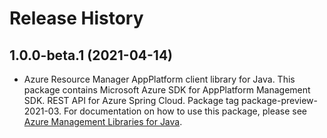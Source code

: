 # Release History

## 1.0.0-beta.1 (2021-04-14)

- Azure Resource Manager AppPlatform client library for Java. This package contains Microsoft Azure SDK for AppPlatform Management SDK. REST API for Azure Spring Cloud. Package tag package-preview-2021-03. For documentation on how to use this package, please see [Azure Management Libraries for Java](https://aka.ms/azsdk/java/mgmt).

